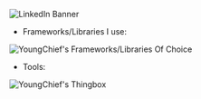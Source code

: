 ![LinkedIn Banner](https://media.licdn.com/dms/image/v2/D5616AQESN3taR3b_UA/profile-displaybackgroundimage-shrink_350_1400/profile-displaybackgroundimage-shrink_350_1400/0/1723809042859?e=1730332800&v=beta&t=K4wwEIx34nORxBW3RYLBSBUTUHizLTGyZXKVf0di4tk)


- Frameworks/Libraries I use: 

![YoungChief's Frameworks/Libraries Of Choice](https://skillicons.dev/icons?i=angular,bootstrap,django,express,flutter,jquery,react,&theme=dark)

- Tools:

![YoungChief's Thingbox](https://skillicons.dev/icons?i=firebase,git,github,githubactions,gitlab,instagram,html,css,postman,linkedin,vscode,js,python,mysql,mongodb,c,nodejs,flutter,react,powershell,angular,bootstrap,django,express,flutter,jquery,tailwind,visualstudio,react,twitter&theme=dark)

</details>

